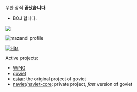 무한 잠적 **끝났습니다**.

+ BOJ 합니다. <br>
<a href="https://solved.ac/j2ssicaalt">
    <img src="http://mazassumnida.wtf/api/v2/generate_badge?boj=j2ssicaalt"/>
</a>
<br>

![mazandi profile](http://mazandi.herokuapp.com/api?handle=j2ssicaalt&theme=light)

[![Hits](https://hits.seeyoufarm.com/api/count/incr/badge.svg?url=https%3A%2F%2Fgithub.com%2FNeoMaster831%2Fhit-counter&count_bg=%2379C83D&title_bg=%23555555&icon=nokia.svg&icon_color=%23E7E7E7&title=&edge_flat=false)](https://hits.seeyoufarm.com)

Active projects:
+ [WiNG](https://github.com/NeoMaster831/WiNG)
+ [goviet](https://github.com/NeoMaster831/goviet)
+ ~~[cstar](https://github.com/NeoMaster831/cstar): the original project of goviet~~
+ [naviet](https://github.com/NeoMaster831/naviet)/[naviet-core](https://github.com/NeoMaster831/naviet-core): private project, *fast* version of goviet
